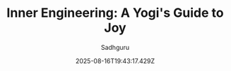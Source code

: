 ---
title: "Inner Engineering: A Yogi's Guide to Joy"
date: "2025-08-16T19:43:17.429Z"
author: "Sadhguru"
read_year: "NO"
recommendation: '3'
url: /bookshelf/inner-engineering-a-yogi-s-guide-to-joy
---